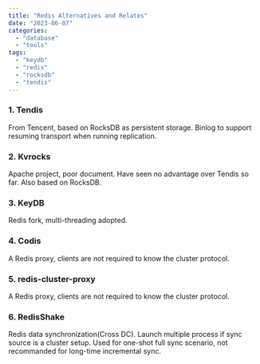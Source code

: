 ```yaml
---
title: "Redis Alternatives and Relates"
date: "2023-06-07"
categories: 
  - "database"
  - "tools"
tags: 
  - "keydb"
  - "redis"
  - "rocksdb"
  - "tendis"
---
```


### 1\. Tendis

From Tencent, based on RocksDB as persistent storage. Binlog to support resuming transport when running replication.

### 2\. Kvrocks

Apache project, poor document. Have seen no advantage over Tendis so far. Also based on RocksDB.

### 3\. KeyDB

Redis fork, multi-threading adopted.

### 4\. Codis

A Redis proxy, clients are not required to know the cluster protocol.

### 5\. redis-cluster-proxy

A Redis proxy, clients are not required to know the cluster protocol.

### 6\. RedisShake

Redis data synchronization(Cross DC). Launch multiple process if sync source is a cluster setup. Used for one-shot full sync scenario, not recommanded for long-time incremental sync.

